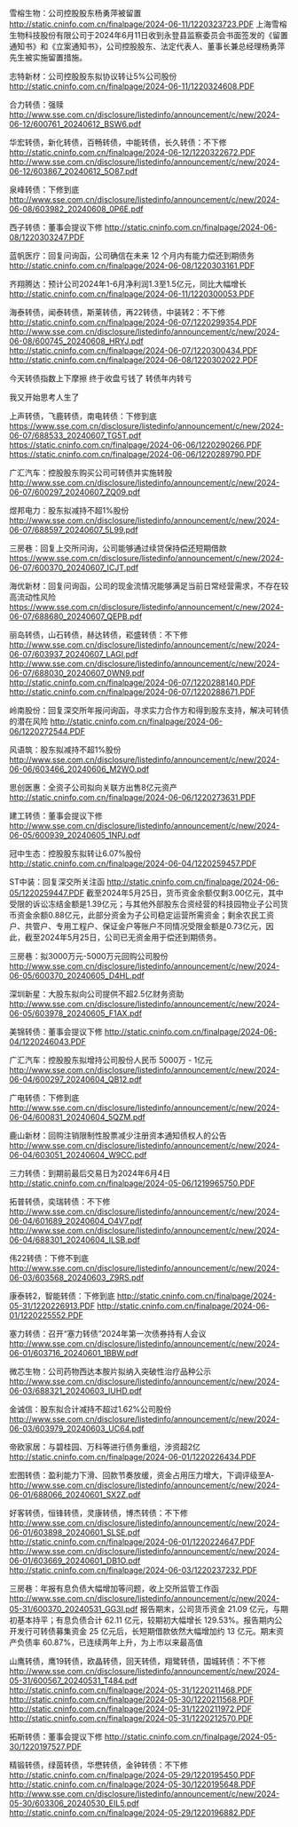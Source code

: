 雪榕生物：公司控股股东杨勇萍被留置
http://static.cninfo.com.cn/finalpage/2024-06-11/1220323723.PDF
上海雪榕生物科技股份有限公司于2024年6月11日收到永登县监察委员会书面签发的《留置通知书》和《立案通知书》，公司控股股东、法定代表人、董事长兼总经理杨勇萍先生被实施留置措施。

志特新材：公司控股股东拟协议转让5%公司股份
http://static.cninfo.com.cn/finalpage/2024-06-11/1220324608.PDF

合力转债：强赎
http://www.sse.com.cn/disclosure/listedinfo/announcement/c/new/2024-06-12/600761_20240612_BSW6.pdf

华宏转债，新化转债，百畅转债，中能转债，长久转债：不下修
http://static.cninfo.com.cn/finalpage/2024-06-12/1220322672.PDF
http://www.sse.com.cn/disclosure/listedinfo/announcement/c/new/2024-06-12/603867_20240612_5O87.pdf


泉峰转债：下修到底
http://www.sse.com.cn/disclosure/listedinfo/announcement/c/new/2024-06-08/603982_20240608_0P6E.pdf

西子转债：董事会提议下修
http://static.cninfo.com.cn/finalpage/2024-06-08/1220303247.PDF

蓝帆医疗：回复问询函，公司确信在未来 12 个月内有能力偿还到期债务
http://static.cninfo.com.cn/finalpage/2024-06-08/1220303161.PDF

齐翔腾达：预计公司2024年1-6月净利润1.3至1.5亿元，同比大幅增长
http://static.cninfo.com.cn/finalpage/2024-06-11/1220300053.PDF

海泰转债，闻泰转债，斯莱转债，再22转债，中装转2：不下修
http://static.cninfo.com.cn/finalpage/2024-06-07/1220299354.PDF
http://www.sse.com.cn/disclosure/listedinfo/announcement/c/new/2024-06-08/600745_20240608_HRYJ.pdf
http://static.cninfo.com.cn/finalpage/2024-06-07/1220300434.PDF
http://static.cninfo.com.cn/finalpage/2024-06-08/1220302022.PDF

今天转债指数上下摩擦
终于收盘亏钱了
转债年内转亏

我又开始思考人生了

上声转债，飞鹿转债，南电转债：下修到底
https://www.sse.com.cn/disclosure/listedinfo/announcement/c/new/2024-06-07/688533_20240607_TG5T.pdf
https://static.cninfo.com.cn/finalpage/2024-06-06/1220290266.PDF
https://static.cninfo.com.cn/finalpage/2024-06-06/1220289790.PDF

广汇汽车：控股股东购买公司可转债并实施转股
http://www.sse.com.cn/disclosure/listedinfo/announcement/c/new/2024-06-07/600297_20240607_ZQ09.pdf

煜邦电力：股东拟减持不超1%股份
http://www.sse.com.cn/disclosure/listedinfo/announcement/c/new/2024-06-07/688597_20240607_5L99.pdf

三房巷：回复上交所问询，公司能够通过续贷保持偿还短期借款
https://www.sse.com.cn/disclosure/listedinfo/announcement/c/new/2024-06-07/600370_20240607_ICJT.pdf

海优新材：回复问询函，公司的现金流情况能够满足当前日常经营需求，不存在较高流动性风险
https://www.sse.com.cn/disclosure/listedinfo/announcement/c/new/2024-06-07/688680_20240607_QEPB.pdf

丽岛转债，山石转债，赫达转债，崧盛转债：不下修
http://www.sse.com.cn/disclosure/listedinfo/announcement/c/new/2024-06-07/603937_20240607_LAGI.pdf
http://www.sse.com.cn/disclosure/listedinfo/announcement/c/new/2024-06-07/688030_20240607_0WN9.pdf
http://static.cninfo.com.cn/finalpage/2024-06-07/1220288140.PDF
http://static.cninfo.com.cn/finalpage/2024-06-07/1220288671.PDF

岭南股份：回复深交所年报问询函，寻求实力合作方和得到股东支持，解决可转债的潜在风险
http://static.cninfo.com.cn/finalpage/2024-06-06/1220272544.PDF

风语筑：股东拟减持不超1%股份
http://www.sse.com.cn/disclosure/listedinfo/announcement/c/new/2024-06-06/603466_20240606_M2WO.pdf

思创医惠：全资子公司拟向关联方出售8亿元资产
http://static.cninfo.com.cn/finalpage/2024-06-06/1220273631.PDF

建工转债：董事会提议下修
http://www.sse.com.cn/disclosure/listedinfo/announcement/c/new/2024-06-05/600939_20240605_1NPJ.pdf

冠中生态：控股股东拟转让6.07%股份
http://static.cninfo.com.cn/finalpage/2024-06-04/1220259457.PDF

ST中装：回复深交所关注函
http://static.cninfo.com.cn/finalpage/2024-06-05/1220259447.PDF
截至2024年5月25日，货币资金余额仅剩3.00亿元，其中受限的诉讼冻结金额是1.39亿元；与其他外部股东合资经营的科技园物业子公司货币资金余额0.88亿元，此部分资金为子公司稳定运营所需资金；剩余农民工资户、共管户、专用工程户、保证金户等账户不同情况受限金额是0.73亿元，因此，截至2024年5月25日，公司已无资金用于偿还到期债务。

三房巷：拟3000万元-5000万元回购公司股份
http://www.sse.com.cn/disclosure/listedinfo/announcement/c/new/2024-06-05/600370_20240605_D4HL.pdf

深圳新星：大股东拟向公司提供不超2.5亿财务资助
http://www.sse.com.cn/disclosure/listedinfo/announcement/c/new/2024-06-05/603978_20240605_F1AX.pdf

美锦转债：董事会提议下修
http://static.cninfo.com.cn/finalpage/2024-06-04/1220246043.PDF

广汇汽车：控股股东拟增持公司股份人民币 5000万 - 1亿元
http://www.sse.com.cn/disclosure/listedinfo/announcement/c/new/2024-06-04/600297_20240604_QB12.pdf

广电转债：下修到底
http://www.sse.com.cn/disclosure/listedinfo/announcement/c/new/2024-06-04/600831_20240604_5QZM.pdf

鹿山新材：回购注销限制性股票减少注册资本通知债权人的公告
http://www.sse.com.cn/disclosure/listedinfo/announcement/c/new/2024-06-04/603051_20240604_W9CC.pdf

三力转债：到期前最后交易日为2024年6月4日
http://static.cninfo.com.cn/finalpage/2024-05-06/1219965750.PDF

拓普转债，奕瑞转债：不下修
http://www.sse.com.cn/disclosure/listedinfo/announcement/c/new/2024-06-04/601689_20240604_O4V7.pdf
http://www.sse.com.cn/disclosure/listedinfo/announcement/c/new/2024-06-04/688301_20240604_ILSB.pdf

伟22转债：下修不到底
http://www.sse.com.cn/disclosure/listedinfo/announcement/c/new/2024-06-03/603568_20240603_Z9RS.pdf

康泰转2，智能转债：下修到底
http://static.cninfo.com.cn/finalpage/2024-05-31/1220226913.PDF
http://static.cninfo.com.cn/finalpage/2024-06-01/1220225552.PDF

塞力转债：召开“塞力转债”2024年第一次债券持有人会议
http://www.sse.com.cn/disclosure/listedinfo/announcement/c/new/2024-06-01/603716_20240601_1BBW.pdf

微芯生物：公司药物西达本胺片拟纳入突破性治疗品种公示
http://www.sse.com.cn/disclosure/listedinfo/announcement/c/new/2024-06-03/688321_20240603_IUHD.pdf

金诚信：股东拟合计减持不超过1.62%公司股份
http://www.sse.com.cn/disclosure/listedinfo/announcement/c/new/2024-06-03/603979_20240603_UC64.pdf

帝欧家居：与碧桂园、万科等进行债务重组，涉资超2亿
http://static.cninfo.com.cn/finalpage/2024-06-01/1220226434.PDF

宏图转债：盈利能力下滑、回款节奏放缓，资金占用压力增大，下调评级至A-
http://www.sse.com.cn/disclosure/listedinfo/announcement/c/new/2024-06-01/688066_20240601_SX2Z.pdf

好客转债，恒锋转债，灵康转债，博杰转债：不下修
http://www.sse.com.cn/disclosure/listedinfo/announcement/c/new/2024-06-01/603898_20240601_SLSE.pdf
http://static.cninfo.com.cn/finalpage/2024-06-01/1220224647.PDF
http://www.sse.com.cn/disclosure/listedinfo/announcement/c/new/2024-06-01/603669_20240601_DB1O.pdf
http://static.cninfo.com.cn/finalpage/2024-06-03/1220237232.PDF

三房巷：年报有息负债大幅增加等问题，收上交所监管工作函
http://www.sse.com.cn/disclosure/listedinfo/announcement/c/new/2024-05-31/600370_20240531_GG3I.pdf
报告期末，公司货币资金 21.09 亿元，与期初基本持平；有息负债合计 62.11 亿元，较期初大幅增长 129.53%。报告期内公开发行可转债募集资金 25 亿元后，长短期借款依然大幅增加约 13 亿元。期末资产负债率 60.87%，已连续两年上升，为上市以来最高值

山鹰转债，鹰19转债，欧晶转债，回天转债，翔鹭转债，国城转债：不下修
http://www.sse.com.cn/disclosure/listedinfo/announcement/c/new/2024-05-31/600567_20240531_T484.pdf
http://static.cninfo.com.cn/finalpage/2024-05-31/1220211468.PDF
http://static.cninfo.com.cn/finalpage/2024-05-30/1220211568.PDF
http://static.cninfo.com.cn/finalpage/2024-05-31/1220211972.PDF
http://static.cninfo.com.cn/finalpage/2024-05-31/1220212570.PDF

拓斯转债：董事会提议下修
http://static.cninfo.com.cn/finalpage/2024-05-30/1220197527.PDF

精锻转债，绿茵转债，华懋转债，金钟转债：不下修
http://static.cninfo.com.cn/finalpage/2024-05-29/1220195450.PDF
http://static.cninfo.com.cn/finalpage/2024-05-30/1220195648.PDF
http://www.sse.com.cn/disclosure/listedinfo/announcement/c/new/2024-05-30/603306_20240530_EIL5.pdf
http://static.cninfo.com.cn/finalpage/2024-05-29/1220196882.PDF
